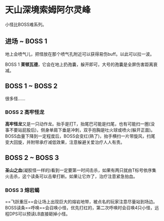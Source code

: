 # 天山深境索姆阿尔灵峰

小怪比BOSS难系列。

## 进场 ~ BOSS 1

地上会喷气儿，把怪放在那个喷气孔附近可以获得易伤buff。以此可以拉一波。

BOSS 1 **莱顿瓦德**，它会在地上扔孢囊，躲开即可，大号的孢囊是全屏伤害距离衰减。

## BOSS 1 ~ BOSS 2

很多怪……

### BOSS 2 高牢怪龙
**高牢怪龙**又是一只动作龙。抬手是打T，抬尾巴可能是扫尾，也有可能扫一圈(没事不要站屁股后)，侧身单肩下垂是冲刺，双手抱胸是吐火球或喷火(躲开正面)。BOSS血量下降到一定程度后，BOSS会变红(熟了)，抬手横扫一片带旋风，扫尾变大回旋，并附带承疗减低效果，注意躲避关爱治疗人人有责。

## BOSS 2 ~ BOSS 3

**圣山之血**(凝胶怪一样的)看到一定要第一时间击杀，如果有两只就由T标号依序集火击杀，这个读条可以击晕打断。如果让它炸了，<Role name="healer" />治疗注意紧急抬血。

### BOSS 3 熔岩蝎
==飞跃重压==会让场上出现巨大的熔岩地带，被点名的玩家注意尽量站到场边。BOSS读条==呼唤==会召唤小怪，优先打红的，第二次呼唤时会召唤4只小怪，<Role name="dps" />远程DPS可以预读LB直接砸掉小怪。